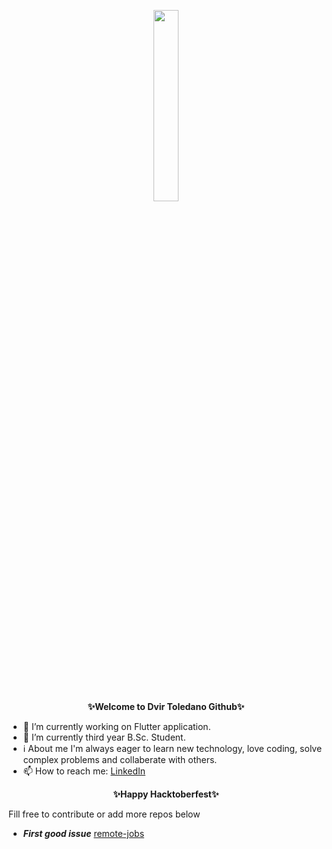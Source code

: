 <p align="center">
  <img width="28%" src="https://media.giphy.com/media/FPbnShq1h1IS5FQyPD/giphy.gif" />
</p>
<p align="center"><b>✨Welcome to Dvir Toledano Github✨</b></p>

- 🔭 I’m currently working on Flutter application.
- 🌱 I’m currently third year B.Sc. Student.
- :information_source: About me I'm always eager to learn new technology, love coding, solve complex problems and collaberate with others.
- 📫 How to reach me: [LinkedIn](https://www.linkedin.com/in/dvir-toledano/)

<p align="center"><b>✨Happy Hacktoberfest✨</b></p>

Fill free to contribute or add more repos below
- ***First good issue*** [remote-jobs](https://github.com/remoteintech/remote-jobs) 

